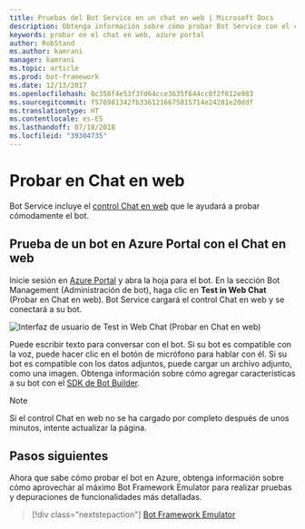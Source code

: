```yaml
---
title: Pruebas del Bot Service en un chat en web | Microsoft Docs
description: Obtenga información sobre cómo probar Bot Service con el control de chat en web en Azure Portal.
keywords: probar en el chat en web, azure portal
author: RobStand
ms.author: kamrani
manager: kamrani
ms.topic: article
ms.prod: bot-framework
ms.date: 12/13/2017
ms.openlocfilehash: 0c358f4e53f3fd64cce3635f644cc0f2f612e983
ms.sourcegitcommit: f576981342fb3361216675815714e24281e20ddf
ms.translationtype: HT
ms.contentlocale: es-ES
ms.lasthandoff: 07/18/2018
ms.locfileid: "39304735"
---
```

# <a name="test-in-web-chat"></a>Probar en Chat en web
Bot Service incluye el [control Chat en web](bot-service-channel-connect-webchat.md) que le ayudará a probar cómodamente el bot. 

## <a name="test-a-bot-in-the-azure-portal-with-web-chat"></a>Prueba de un bot en Azure Portal con el Chat en web
Inicie sesión en [Azure Portal](https://portal.azure.com) y abra la hoja para el bot. En la sección Bot Management (Administración de bot), haga clic en **Test in Web Chat** (Probar en Chat en web). Bot Service cargará el control Chat en web y se conectará a su bot.

![Interfaz de usuario de Test in Web Chat (Probar en Chat en web)](~/media/test-in-webchat/test-in-webchat.png)

Puede escribir texto para conversar con el bot. Si su bot es compatible con la voz, puede hacer clic en el botón de micrófono para hablar con él. Si su bot es compatible con los datos adjuntos, puede cargar un archivo adjunto, como una imagen. Obtenga información sobre cómo agregar características a su bot con el [SDK de Bot Builder](bot-builder-overview-getstarted.md).

> [!NOTE]
> Si el control Chat en web no se ha cargado por completo después de unos minutos, intente actualizar la página.

## <a name="next-steps"></a>Pasos siguientes
Ahora que sabe cómo probar el bot en Azure, obtenga información sobre cómo aprovechar al máximo Bot Framework Emulator para realizar pruebas y depuraciones de funcionalidades más detalladas.

> [!div class="nextstepaction"]
> [Bot Framework Emulator](bot-service-debug-emulator.md)